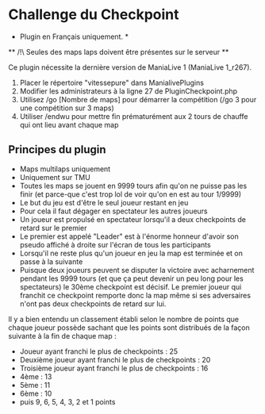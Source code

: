 # Challenge du Checkpoint #

* Plugin en Français uniquement. *

** /!\ Seules des maps laps doivent être présentes sur le serveur **

Ce plugin nécessite la dernière version de ManiaLive 1 (ManiaLive 1_r267).

1. Placer le répertoire "vitessepure" dans ManialivePlugins
2. Modifier les administrateurs à la ligne 27 de PluginCheckpoint.php
3. Utilisez /go [Nombre de maps] pour démarrer la compétition (/go 3 pour une compétition sur 3 maps)
4. Utiliser /endwu pour mettre fin prématurément aux 2 tours de chauffe qui ont lieu avant chaque map

## Principes du plugin ##

* Maps multilaps uniquement
* Uniquement sur TMU
* Toutes les maps se jouent en 9999 tours afin qu'on ne puisse pas les finir (et parce-que c'est trop lol de voir qu'on en est au tour 1/9999)
* Le but du jeu est d'être le seul joueur restant en jeu
* Pour cela il faut dégager en spectateur les autres joueurs
* Un joueur est propulsé en spectateur lorsqu'il a deux checkpoints de retard sur le premier
* Le premier est appelé "Leader" est à l'énorme honneur d'avoir son pseudo affiché à droite sur l'écran de tous les participants
* Lorsqu'il ne reste plus qu'un joueur en jeu la map est terminée et on passe à la suivante
* Puisque deux joueurs peuvent se disputer la victoire avec acharnement pendant les 9999 tours (et que ça peut devenir un peu long pour les spectateurs) le 30ème checkpoint est décisif. Le premier joueur qui franchit ce checkpoint remporte donc la map même si ses adversaires n'ont pas deux checkpoints de retard sur lui.

Il y a bien entendu un classement établi selon le nombre de points que chaque joueur possède sachant que les points sont distribués de la façon suivante à la fin de chaque map :

* Joueur ayant franchi le plus de checkpoints : 25
* Deuxième joueur ayant franchi le plus de checkpoints : 20
* Troisième joueur ayant franchi le plus de checkpoints : 16
* 4ème : 13
* 5ème : 11
* 6ème : 10
* puis 9, 6, 5, 4, 3, 2 et 1 points
